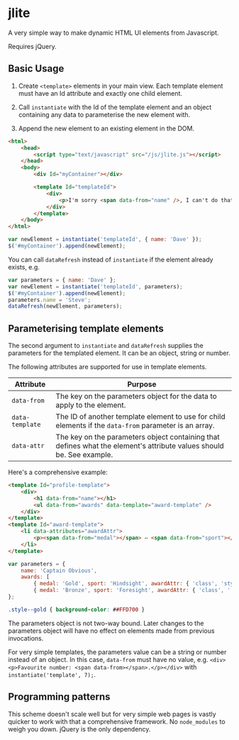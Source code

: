 # jlite
A very simple way to make dynamic HTML UI elements from Javascript.

Requires jQuery.

## Basic Usage

1. Create `<template>` elements in your main view. Each template element must have an Id attribute and exactly one child element.

2. Call `instantiate` with the Id of the template element and an object containing any data to parameterise the new element with.

3. Append the new element to an existing element in the DOM.

```html
<html>
    <head>
        <script type="text/javascript" src="/js/jlite.js"></script>
    </head>
    <body>
        <div Id="myContainer"></div>

        <template Id="templateId">
            <div>
                <p>I'm sorry <span data-from="name" />, I can't do that.<p>
            </div>
        </template>
    </body>
</html>
```

```javascript
var newElement = instantiate('templateId', { name: 'Dave' });
$('#myContainer').append(newElement);
```

You can call `dataRefresh` instead of `instantiate` if the element already exists, e.g.

```javascript
var parameters = { name: 'Dave' };
var newElement = instantiate('templateId', parameters);
$('#myContainer').append(newElement);
parameters.name = 'Steve';
dataRefresh(newElement, parameters);
```
## Parameterising template elements

The second argument to `instantiate` and `dataRefresh` supplies the parameters for the templated element. It can be an object, string or number.

The following attributes are supported for use in template elements.

| Attribute | Purpose |
| --------- | ------- |
| `data-from` | The key on the parameters object for the data to apply to the element. |
| `data-template` | The ID of another template element to use for child elements if the `data-from` parameter is an array. |
| `data-attr` | The key on the parameters object containing that defines what the element's attribute values should be. See example. |

Here's a comprehensive example:

```html
<template Id="profile-template">
    <div>
        <h1 data-from="name"></h1>
        <ul data-from="awards" data-template="award-template" />
    </div>
</template>
<template Id="award-template">
    <li data-attributes="awardAttr">
        <p><span data-from="medal"></span> — <span data-from="sport"></span></p>
    </li>
</template>
```

```javascript
var parameters = { 
    name: 'Captain Obvious',
    awards: [
        { medal: 'Gold', sport: 'Hindsight', awardAttr: { 'class', 'style--gold'} },
        { medal: 'Bronze', sport: 'Foresight', awardAttr: { 'class', ''} }]
};
```

```css
.style--gold { background-color: ##FFD700 }
```
The parameters object is not two-way bound. Later changes to the parameters object will have no effect on elements made from previous invocations.

For very simple templates, the parameters value can be a string or number instead of an object. In this case, `data-from` must have no value, e.g. `<div><p>Favourite number: <span data-from></span>.</p></div>` with `instantiate('template', 7);`.

## Programming patterns

This scheme doesn't scale well but for very simple web pages is vastly quicker to work with that a comprehensive framework. No `node_modules` to weigh you down. jQuery is the only dependency.